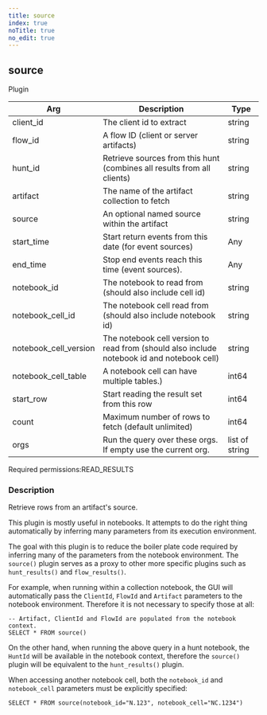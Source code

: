 ```yaml
---
title: source
index: true
noTitle: true
no_edit: true
---
```




<div class="vql_item"></div>


## source
<span class='vql_type label label-warning pull-right page-header'>Plugin</span>



<div class="vqlargs"></div>

Arg | Description | Type
----|-------------|-----
client_id|The client id to extract|string
flow_id|A flow ID (client or server artifacts)|string
hunt_id|Retrieve sources from this hunt (combines all results from all clients)|string
artifact|The name of the artifact collection to fetch|string
source|An optional named source within the artifact|string
start_time|Start return events from this date (for event sources)|Any
end_time|Stop end events reach this time (event sources).|Any
notebook_id|The notebook to read from (should also include cell id)|string
notebook_cell_id|The notebook cell read from (should also include notebook id)|string
notebook_cell_version|The notebook cell version to read from (should also include notebook id and notebook cell)|string
notebook_cell_table|A notebook cell can have multiple tables.)|int64
start_row|Start reading the result set from this row|int64
count|Maximum number of rows to fetch (default unlimited)|int64
orgs|Run the query over these orgs. If empty use the current org.|list of string

<span class="permission_list vql_type">Required permissions:</span><span class="permission_list linkcolour label label-important">READ_RESULTS</span>

### Description

Retrieve rows from an artifact's source.

This plugin is mostly useful in notebooks. It attempts to do the
right thing automatically by inferring many parameters from its
execution environment.

The goal with this plugin is to reduce the boiler plate code
required by inferring many of the parameters from the notebook
environment. The `source()` plugin serves as a proxy to other more
specific plugins such as `hunt_results()` and `flow_results()`.

For example, when running within a collection notebook, the GUI
will automatically pass the `ClientId`, `FlowId` and `Artifact`
parameters to the notebook environment. Therefore it is not
necessary to specify those at all:

```vql
-- Artifact, ClientId and FlowId are populated from the notebook context.
SELECT * FROM source()
```

On the other hand, when running the above query in a hunt
notebook, the `HuntId` will be available in the notebook context,
therefore the `source()` plugin will be equivalent to the
`hunt_results()` plugin.

When accessing another notebook cell, both the `notebook_id` and
`notebook_cell` parameters must be explicitly specified:

```vql
SELECT * FROM source(notebook_id="N.123", notebook_cell="NC.1234")
```


